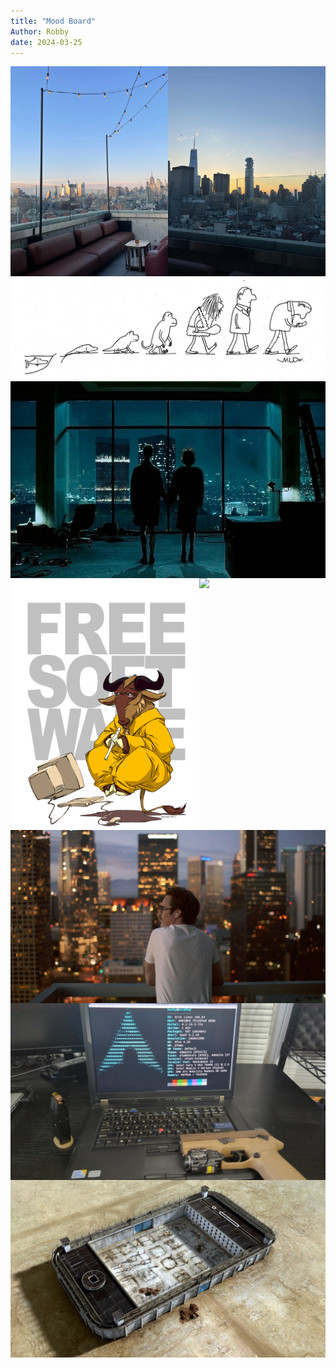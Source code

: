 ```yaml
---
title: "Mood Board"
Author: Robby
date: 2024-03-25
---
```


<div style="display: flex;">
  <img src="/img/board/uptown.jpg" style="width: 50%; object-fit: contain;" />
  <img src="/img/board/fidi.jpg" style="width: 50%; object-fit: contain;" /> 
</div>

<div style="display: flex;">
  <img src="/img/board/devolution.jpg" style="width: 100%; object-fit: contain;" />
</div>

<div style="display: flex;">
  <img src="/img/board/fightclub.jpg" style="width: 100%; object-fit: contain;" />
</div>

<div style="display: flex;">
  <img src="/img/board/meditate.jpg" style="width: 60%; object-fit: contain;" />
  <img src="/img/board/carti.jpg" style="width: 40%; object-fit: contain;" /> 
</div>

<div style="display: flex;">
  <img src="/img/board/her.jpg" style="width: 100%; object-fit: contain;" />
</div>

<div style="display: flex;">
  <img src="/img/board/privacy-n-security.jpg" style="width: 100%; object-fit: contain;" />
</div>

<div style="display: flex;">
  <img src="/img/board/iprison.jpg" style="width: 100%; object-fit: contain;" />
</div>
